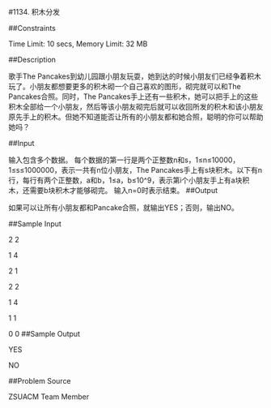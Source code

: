 #1134. 积木分发

##Constraints

Time Limit: 10 secs, Memory Limit: 32 MB

##Description

歌手The Pancakes到幼儿园跟小朋友玩耍，她到达的时候小朋友们已经争着积木玩了。小朋友都想要更多的积木砌一个自己喜欢的图形，砌完就可以和The Pancakes合照。同时，The Pancakes手上还有一些积木，她可以把手上的这些积木全部给一个小朋友，然后等该小朋友砌完后就可以收回所发的积木和该小朋友原先手上的积木。但她不知道能否让所有的小朋友都和她合照，聪明的你可以帮助她吗？

##Input

输入包含多个数据。
每个数据的第一行是两个正整数n和s，1≤n≤10000，1≤s≤1000000，表示一共有n位小朋友，The Pancakes手上有s块积木。以下有n行，每行有两个正整数，a和b，1≤a，b≤10^9，表示第i个小朋友手上有a块积木，还需要b块积木才能够砌完。
输入n=0时表示结束。
##Output

如果可以让所有小朋友都和Pancake合照，就输出YES；否则，输出NO。

##Sample Input

2 2

1 4

2 1

2 2

1 4

1 1

0 0
##Sample Output

YES

NO

##Problem Source

ZSUACM Team Member